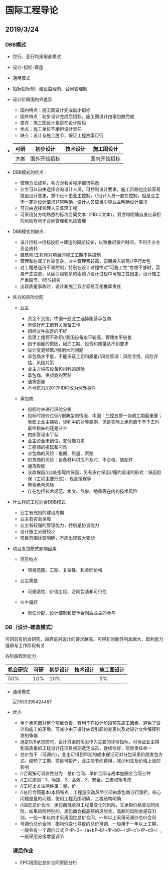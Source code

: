 # 国际工程导论

## 2019/3/24

### DBB模式

- 世行、亚行均采用此模式
- 设计-招标-建造
- 通用模式
- 招标投标制、建设监理制、合同管理制
- 设计阶段国内外差异
  - 国内特点：施工图设计完成后才招标
  - 国外特点：初步设计完成后招标，施工图设计由承包商完成
  - 差异：施工图设计是否在设计阶段
  - 优点：施工单位不承担设计责任
  - 缺点：设计与施工脱节，保证工程方案可行


- | 可研 | 初步设计     | 技术设计 | 施工图设计   |
  | ---- | ------------ | -------- | ------------ |
  | 方案 | 国外开始招标 |          | 国内开始招标 |

- DBB模式的优点：
  - 管理方法成熟，各方对有关程序都很熟悉
  - 业主可以自由选择咨询设计人员，可控制设计要求，施工阶段也比较容易提出设计变更，整个设计由业主控制，//设计人员一直在控制，但是业主不一定对设计要求非常明确，设计人员应当引导业主明确设计要求
  - 可自由选择监理人员监理工程
  - 可采用各方均熟悉的标准合同文本（FIDIC文本），双方均明确自身应承担的风险有利于合同管理和风险管理

- DBB模式的缺点：
  - 设计招标->招标投标->建造的周期较长，以致推迟投产时间，不利于业主资金周转
  - 建筑师/工程师对项目的施工工期不易控制
  - 管理和协调工作较复杂，业主管理费较高，前期投入较高//平行发包
  - 对工程总造价不易控制，特别在设计过程中对“可施工性”考虑不够时，容易产生变更，从而引起较多的索赔 //设计过程中可施工性很差，设计施工严重脱节，65%损失
  - 出现质量事故时，设计和施工双方容易互相推卸责任

- 各方的风险分配

  - 业主

    - 资金不到位，中国一般业主选择国营承包商
    - 未做好开工前有关准备工作
    - 招标文件拟定的不好
    - 监理工程师不称职//我国设备水平较高，管理水平较差
    - 由于前面的原因，因而工期、投资和质量达不到要求
    - 设计变更频繁//特别大的问题
    - 承包商水平低，不能保证工期和质量//风险管理：风险寻找、风险评估、风险对策
    - 业主方供应设备和材料的风险
    - 承包商、供货商的索赔
    - 通货膨胀
    - 不可抗力//2017FIDIC改为例外事件
  - 承包商

    - 投标时未进行风险分析
    - 投标时报价过低//很典型的情况，中国：三控五管一协调工期最重要；表面上业主赚钱，谈判中的对等原则，但是实际上承包商干不下去时最终损失的还是业主
    - 内部管理水平低
    - 业主资金未到位，支付能力差
    - 工程师的拖延和刁难
    - 分包商的风险：拖期、质量、索赔
    - 供货商的风险：设备材料供应不及时、不合格、缺配件
    - 通货膨胀
    - 没收保函//此处指履约保函，另有支付保函//履约承诺的形式：保函担保（工程主要形式）、现金担保等
    - 带资承包风险
    - 存在包括技术规范、水文、气象、地质等在内的技术风险

- 什么样的工程适合DBB模式

  - 业主有充裕的建设周期
  - 业主有资金保障
  - 业主有较强的管理能力，特别是协调能力
  - 设计施工分歧较小
  - 项目范围比较明确，不应出现较大变动

- 项目发包模式影响因素

  - 项目特点

    - 项目范围、工期、复杂性、和合同价格
  - 业主需要

    - 可建造性、价值工程、合同包装和可行性
  - 业主偏好
    - 责任分配、设计控制和授予合同后业主的参与

### DB（设计-建造模式）

可研前有机会研究，越靠前对设计的要求越高，可得到的额外利润越大，盈利能力强弱与工作阶段有关

各阶段盈利能力

| 机会研究 | 可研 | 初步设计 | 技术设计 | 施工图设计 |
| -------- | ---- | -------- | -------- | ---------- |
| 50%      | 10%  | 10%      |          | 5%         |

- 通用模式

  ![1553395424487](C:\Users\dazhang\AppData\Roaming\Typora\typora-user-images\1553395424487.png)

- 优点

  - 单个承包商对整个项目负责，有利于在设计阶段预先施工因素，避免了设计和施工的矛盾，可减少由于设计失误引起的变更以及对设计文件解释引发的争端
  - 选定D/B承包商时，设计方案的优劣作为主要的评价指标，可保证业主得到高质量的工程设计在项目初期选定成员，连续性好，项目责任单一
  - 总价包干（可调价），业主可得到早期的成本保证可对分包采用阶段发包方式，缩短了工期，项目可投产，业主能节约费用，减少利息及价格上涨的影响
  - //合同按可调价性分为：总价合同、单价合同与成本加酬金合同三种
  - //工程原则：1、简捷、2、高效、3、安全，三者权衡考虑
  - //工程上关注两件事：量、价
  - //总价合同基本/本质特点：工程量变动风险全部由承包商自行承担，核心问题是量的问题，使用工程范围明确、工程结构明确
  - //固定总价合同：承包商既承担工程量变化的风险，又承担价格变动的风险，如果风险特别的，承包商会报高额的风险金，高额的风险金是双刃剑，一般一年以内才采用固定总价合同，一年以上采用可调价总价合同
  - 可调价总价合同：指物价变化导致的总价可调，一般用于一年以上工期，一般会有一个调价公式 P=P~0~（a+bP~b1~/P~b0~+cP~c1~/P~c0~）,一般采用分级增量调节

  ###  课后作业

  - EPC用固定总价合同原因分析